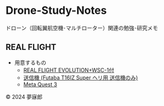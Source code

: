 # Drone-Study-Notes
ドローン（回転翼航空機･マルチローター）関連の勉強･研究メモ

## REAL FLIGHT

* 用意するもの
    * [REAL FLIGHT EVOLUTION+WSC-1付](https://www.rc.futaba.co.jp/products/detail/I00000336)
    * [送信機 (Futaba T16IZ Super ヘリ用 送信機のみ)](https://www.rc.futaba.co.jp/products/detail/I00000332)
    * [Meta Quest 3](https://www.meta.com/jp/quest/quest-3/)

© 2024 夢寐郎  
